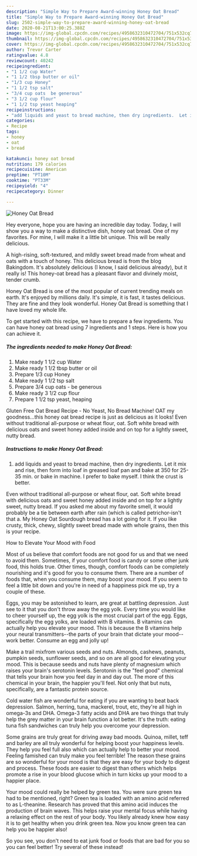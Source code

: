 ```yaml
---
description: "Simple Way to Prepare Award-winning Honey Oat Bread"
title: "Simple Way to Prepare Award-winning Honey Oat Bread"
slug: 2502-simple-way-to-prepare-award-winning-honey-oat-bread
date: 2020-08-21T13:00:25.388Z
image: https://img-global.cpcdn.com/recipes/4958632310472704/751x532cq70/honey-oat-bread-recipe-main-photo.jpg
thumbnail: https://img-global.cpcdn.com/recipes/4958632310472704/751x532cq70/honey-oat-bread-recipe-main-photo.jpg
cover: https://img-global.cpcdn.com/recipes/4958632310472704/751x532cq70/honey-oat-bread-recipe-main-photo.jpg
author: Trevor Carter
ratingvalue: 4.8
reviewcount: 40242
recipeingredient:
- "1 1/2 cup Water"
- "1 1/2 tbsp butter or oil"
- "1/3 cup Honey"
- "1 1/2 tsp salt"
- "3/4 cup oats  be generous"
- "3 1/2 cup flour"
- "1 1/2 tsp yeast heaping"
recipeinstructions:
- "add liquids and yeast to bread machine, then dry ingredients.  Let it mix and rise, then form into loaf in greased loaf pan and bake at 350 for 25-35 min.  or bake in machine.  I prefer to bake myself.  I think the crust is better."
categories:
- Recipe
tags:
- honey
- oat
- bread

katakunci: honey oat bread 
nutrition: 179 calories
recipecuisine: American
preptime: "PT10M"
cooktime: "PT33M"
recipeyield: "4"
recipecategory: Dinner

---
```



![Honey Oat Bread](https://img-global.cpcdn.com/recipes/4958632310472704/751x532cq70/honey-oat-bread-recipe-main-photo.jpg)

Hey everyone, hope you are having an incredible day today. Today, I will show you a way to make a distinctive dish, honey oat bread. One of my favorites. For mine, I will make it a little bit unique. This will be really delicious.

A high-rising, soft-textured, and mildly sweet bread made from wheat and oats with a touch of honey. This delicious bread is from the blog Bakingdom. It&#39;s absolutely delicious (I know, I said delicious already), but it really is! This honey-oat bread has a pleasant flavor and divinely moist, tender crumb.

Honey Oat Bread is one of the most popular of current trending meals on earth. It's enjoyed by millions daily. It's simple, it is fast, it tastes delicious. They are fine and they look wonderful. Honey Oat Bread is something that I have loved my whole life.


To get started with this recipe, we have to prepare a few ingredients. You can have honey oat bread using 7 ingredients and 1 steps. Here is how you can achieve it.

<!--inarticleads1-->

##### The ingredients needed to make Honey Oat Bread:

1. Make ready 1 1/2 cup Water
1. Make ready 1 1/2 tbsp butter or oil
1. Prepare 1/3 cup Honey
1. Make ready 1 1/2 tsp salt
1. Prepare 3/4 cup oats - be generous
1. Make ready 3 1/2 cup flour
1. Prepare 1 1/2 tsp yeast, heaping


Gluten Free Oat Bread Recipe - No Yeast, No Bread Machine! OAT my goodness…this honey oat bread recipe is just as delicious as it looks! Even without traditional all-purpose or wheat flour, oat. Soft white bread with delicious oats and sweet honey added inside and on top for a lightly sweet, nutty bread. 

<!--inarticleads2-->

##### Instructions to make Honey Oat Bread:

1. add liquids and yeast to bread machine, then dry ingredients.  Let it mix and rise, then form into loaf in greased loaf pan and bake at 350 for 25-35 min.  or bake in machine.  I prefer to bake myself.  I think the crust is better.


Even without traditional all-purpose or wheat flour, oat. Soft white bread with delicious oats and sweet honey added inside and on top for a lightly sweet, nutty bread. If you asked me about my favorite smell, it would probably be a tie between earth after rain (which is called petrichor-isn&#39;t that a. My Honey Oat Sourdough bread has a lot going for it. If you like crusty, thick, chewy, slightly sweet bread made with whole grains, then this is your recipe. 

How to Elevate Your Mood with Food


Most of us believe that comfort foods are not good for us and that we need to avoid them. Sometimes, if your comfort food is candy or some other junk food, this holds true. Other times, though, comfort foods can be completely nourishing and it's good for you to consume them. There are a number of foods that, when you consume them, may boost your mood. If you seem to feel a little bit down and you're in need of a happiness pick me up, try a couple of these.

Eggs, you may be astonished to learn, are great at battling depression. Just see to it that you don't throw away the egg yolk. Every time you would like to cheer yourself up, the egg yolk is the most crucial part of the egg. Eggs, specifically the egg yolks, are loaded with B vitamins. B vitamins can actually help you elevate your mood. This is because the B vitamins help your neural transmitters--the parts of your brain that dictate your mood--work better. Consume an egg and jolly up!

Make a trail mixfrom various seeds and nuts. Almonds, cashews, peanuts, pumpkin seeds, sunflower seeds, and so on are all good for elevating your mood. This is because seeds and nuts have plenty of magnesium which raises your brain's serotonin levels. Serotonin is the "feel good" chemical that tells your brain how you feel day in and day out. The more of this chemical in your brain, the happier you'll feel. Not only that but nuts, specifically, are a fantastic protein source.

Cold water fish are wonderful for eating if you are wanting to beat back depression. Salmon, herring, tuna, mackerel, trout, etc, they're all high in omega-3s and DHA. Omega-3 fatty acids and DHA are two things that truly help the grey matter in your brain function a lot better. It's the truth: eating tuna fish sandwiches can truly help you overcome your depression. 

Some grains are truly great for driving away bad moods. Quinoa, millet, teff and barley are all truly wonderful for helping boost your happiness levels. They help you feel full also which can actually help to better your mood. Feeling famished can truly make you feel terrible! The reason these grains are so wonderful for your mood is that they are easy for your body to digest and process. These foods are easier to digest than others which helps promote a rise in your blood glucose which in turn kicks up your mood to a happier place.

Your mood could really be helped by green tea. You were sure green tea had to be mentioned, right? Green tea is loaded with an amino acid referred to as L-theanine. Research has proved that this amino acid induces the production of brain waves. This helps raise your mental focus while having a relaxing effect on the rest of your body. You likely already knew how easy it is to get healthy when you drink green tea. Now you know green tea can help you be happier also!

So you see, you don't need to eat junk food or foods that are bad for you so you can feel better! Try several of these instead!

